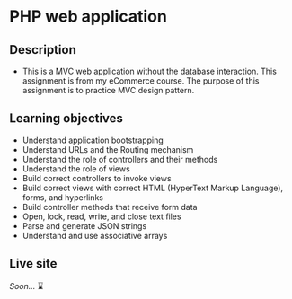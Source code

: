 # PHP web application

## Description
- This is a MVC web application without the database interaction. This assignment is from my eCommerce course. The purpose of this assignment is to practice MVC design pattern.

## Learning objectives
- Understand application bootstrapping
- Understand URLs and the Routing mechanism
- Understand the role of controllers and their methods
- Understand the role of views
- Build correct controllers to invoke views
- Build correct views with correct HTML (HyperText Markup Language), forms, and hyperlinks
- Build controller methods that receive form data
- Open, lock, read, write, and close text files
- Parse and generate JSON strings
- Understand and use associative arrays

## Live site
*Soon...* :hourglass: